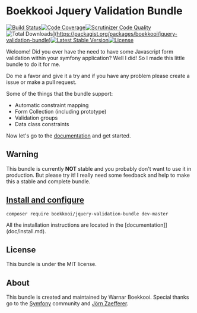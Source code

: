Boekkooi Jquery Validation Bundle
=============
[![Build Status](https://travis-ci.org/boekkooi/JqueryValidationBundle.svg?branch=master)](https://travis-ci.org/boekkooi/JqueryValidationBundle)[![Code Coverage](https://scrutinizer-ci.com/g/boekkooi/JqueryValidationBundle/badges/coverage.png?b=master)](https://scrutinizer-ci.com/g/boekkooi/JqueryValidationBundle/?branch=master)[![Scrutinizer Code Quality](https://scrutinizer-ci.com/g/boekkooi/JqueryValidationBundle/badges/quality-score.png?b=master)](https://scrutinizer-ci.com/g/boekkooi/JqueryValidationBundle/?branch=master)![Total Downloads](https://poser.pugx.org/boekkooi/jquery-validation-bundle/downloads.svg)](https://packagist.org/packages/boekkooi/jquery-validation-bundle)[![Latest Stable Version](https://poser.pugx.org/boekkooi/jquery-validation-bundle/v/stable.svg)](https://packagist.org/packages/boekkooi/jquery-validation-bundle)[![License](https://poser.pugx.org/boekkooi/jquery-validation-bundle/license.svg)](https://packagist.org/packages/boekkooi/jquery-validation-bundle)

Welcome! Did you ever have the need to have some Javascript form validation within your symfony application?
Well I did! So I made this little bundle to do it for me.

Do me a favor and give it a try and if you have any problem please create a issue or make a pull request.

Some of the things that the bundle support:
- Automatic constraint mapping
- Form Collection (including prototype)
- Validation groups
- Data class constraints

Now let's go to the [documentation](doc/index.md) and get started.


Warning
-------------
This bundle is currently **NOT** stable and you probably don't want to use it in production.
But please try it! I really need some feedback and help to make this a stable and complete bundle.


[Install and configure](doc/install.md)
-------------
`composer require boekkooi/jquery-validation-bundle dev-master`

All the installation instructions are located in the [documentation]](doc/install.md).


License
-------------
This bundle is under the MIT license.


About
-----
This bundle is created and maintained by Warnar Boekkooi.
Special thanks go to the [Symfony](http://symfony.com/) community and [Jörn Zaefferer](http://jqueryvalidation.org/).
